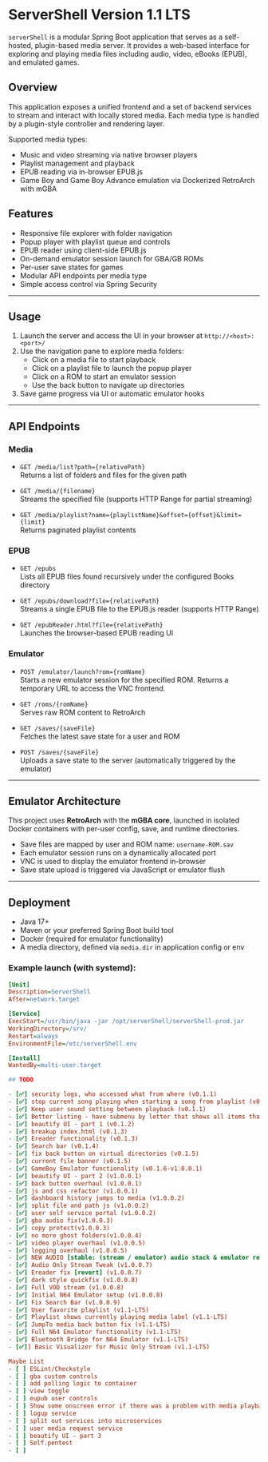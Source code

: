 # ServerShell Version 1.1 LTS

`serverShell` is a modular Spring Boot application that serves as a self-hosted, plugin-based media server. It provides a web-based interface for exploring and playing media files including audio, video, eBooks (EPUB), and emulated games.

## Overview

This application exposes a unified frontend and a set of backend services to stream and interact with locally stored media. Each media type is handled by a plugin-style controller and rendering layer.

Supported media types:
- Music and video streaming via native browser players
- Playlist management and playback
- EPUB reading via in-browser EPUB.js
- Game Boy and Game Boy Advance emulation via Dockerized RetroArch with mGBA

## Features

- Responsive file explorer with folder navigation
- Popup player with playlist queue and controls
- EPUB reader using client-side EPUB.js
- On-demand emulator session launch for GBA/GB ROMs
- Per-user save states for games
- Modular API endpoints per media type
- Simple access control via Spring Security

---

## Usage

1. Launch the server and access the UI in your browser at `http://<host>:<port>/`
2. Use the navigation pane to explore media folders:
   - Click on a media file to start playback
   - Click on a playlist file to launch the popup player
   - Click on a ROM to start an emulator session
   - Use the back button to navigate up directories
3. Save game progress via UI or automatic emulator hooks

---

## API Endpoints

### Media

- `GET /media/list?path={relativePath}`  
  Returns a list of folders and files for the given path

- `GET /media/{filename}`  
  Streams the specified file (supports HTTP Range for partial streaming)

- `GET /media/playlist?name={playlistName}&offset={offset}&limit={limit}`  
  Returns paginated playlist contents

### EPUB

- `GET /epubs`  
  Lists all EPUB files found recursively under the configured Books directory

- `GET /epubs/download?file={relativePath}`  
  Streams a single EPUB file to the EPUB.js reader (supports HTTP Range)

- `GET /epubReader.html?file={relativePath}`  
  Launches the browser-based EPUB reading UI

### Emulator

- `POST /emulator/launch?rom={romName}`  
  Starts a new emulator session for the specified ROM. Returns a temporary URL to access the VNC frontend.

- `GET /roms/{romName}`  
  Serves raw ROM content to RetroArch

- `GET /saves/{saveFile}`  
  Fetches the latest save state for a user and ROM

- `POST /saves/{saveFile}`  
  Uploads a save state to the server (automatically triggered by the emulator)

---

## Emulator Architecture

This project uses **RetroArch** with the **mGBA core**, launched in isolated Docker containers with per-user config, save, and runtime directories.

- Save files are mapped by user and ROM name: `username-ROM.sav`
- Each emulator session runs on a dynamically allocated port
- VNC is used to display the emulator frontend in-browser
- Save state upload is triggered via JavaScript or emulator flush

---

## Deployment

- Java 17+
- Maven or your preferred Spring Boot build tool
- Docker (required for emulator functionality)
- A media directory, defined via `media.dir` in application config or env

### Example launch (with systemd):

```ini
[Unit]
Description=ServerShell
After=network.target

[Service]
ExecStart=/usr/bin/java -jar /opt/serverShell/serverShell-prod.jar
WorkingDirectory=/srv/
Restart=always
EnvironmentFile=/etc/serverShell.env

[Install]
WantedBy=multi-user.target

## TODO

- [✅] security logs, who accessed what from where (v0.1.1)
- [✅] stop current song playing when starting a song from playlist (v0.1.1)
- [✅] Keep user sound setting between playback (v0.1.1)
- [✅] Better listing - have submenu by letter that shows all items that start with the letter (v0.1.2)
- [✅] beautify UI - part 1 (v0.1.2)
- [✅] breakup index.html (v0.1.3)
- [✅] Ereader functionality (v0.1.3)
- [✅] Search bar (v0.1.4)
- [✅] fix back button on virtual directories (v0.1.5)
- [✅] current file banner (v0.1.5)
- [✅] GameBoy Emulator functionality (v0.1.6-v1.0.0.1)
- [✅] beautify UI - part 2 (v1.0.0.1)
- [✅] back button overhaul (v1.0.0.1)
- [✅] js and css refactor (v1.0.0.1)
- [✅] dashboard history jumps to media (v1.0.0.2)
- [✅] split file and path js (v1.0.0.2)
- [✅] user self service portal (v1.0.0.2)
- [✅] gba audio fix(v1.0.0.3)
- [✅] copy protect(v1.0.0.3)
- [✅] no more ghost folders(v1.0.0.4)
- [✅] video player overhaul (v1.0.0.5)
- [✅] logging overhaul (v1.0.0.5)
- [✅] NEW AUDIO [stable: (stream / emulator) audio stack & emulator rewrite] (v1.0.0.6)
- [✅] Audio Only Stream Tweak (v1.0.0.7)
- [✅] Ereader fix [revert] (v1.0.0.7)
- [✅] dark style quickfix (v1.0.0.8)
- [✅] Full VOD stream (v1.0.0.8)
- [✅] Initial N64 Emulator setup (v1.0.0.8)
- [✅] Fix Search Bar (v1.0.0.9)
- [✅] User favorite playlist (v1.1-LTS)
- [✅] Playlist shows currently playing media label (v1.1-LTS)
- [✅] JumpTo media back button fix (v1.1-LTS)
- [✅] Full N64 Emulator functionality (v1.1-LTS)
- [✅] Bluetooth Bridge for N64 Emulator (v1.1-LTS)
- [✅]] Basic Visualizer for Music Only Stream (v1.1-LTS)

Maybe List
- [ ] ESLint/Checkstyle
- [ ] gba custom controls
- [ ] add polling logic to container
- [ ] view toggle
- [ ] eupub user controls
- [ ] Show some onscreen error if there was a problem with media playback
- [ ] logup service 
- [ ] split out services into microservices
- [ ] user media request service
- [ ] beautify UI - part 3
- [ ] Self.pentest
- [ ] 
